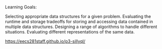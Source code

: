 Learning Goals:

Selecting appropriate data structures for a given problem.
Evaluating the runtime and storage tradeoffs for storing and accessing data contained in multiple data structures.
Designing a range of algorithms to handle different situations.
Evaluating different representations of the same data.


https://eecs281staff.github.io/p3-sillyql/
